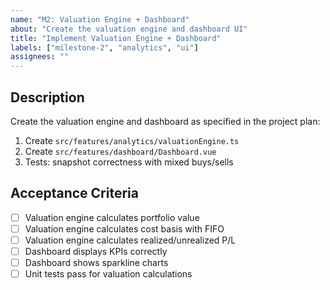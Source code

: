 ```yaml
---
name: "M2: Valuation Engine + Dashboard"
about: "Create the valuation engine and dashboard UI"
title: "Implement Valuation Engine + Dashboard"
labels: ["milestone-2", "analytics", "ui"]
assignees: ""
---
```


## Description

Create the valuation engine and dashboard as specified in the project plan:

1. Create `src/features/analytics/valuationEngine.ts` 
2. Create `src/features/dashboard/Dashboard.vue`
3. Tests: snapshot correctness with mixed buys/sells

## Acceptance Criteria

- [ ] Valuation engine calculates portfolio value
- [ ] Valuation engine calculates cost basis with FIFO
- [ ] Valuation engine calculates realized/unrealized P/L
- [ ] Dashboard displays KPIs correctly
- [ ] Dashboard shows sparkline charts
- [ ] Unit tests pass for valuation calculations